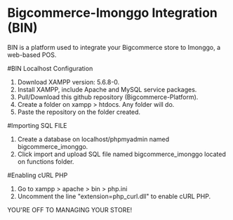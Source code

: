 # Bigcommerce-Imonggo Integration (BIN)
BIN is a platform used to integrate your Bigcommerce store to Imonggo, a web-based POS.

#BIN Localhost Configuration
1.  Download XAMPP version: 5.6.8-0.
2.  Install XAMPP, include Apache and MySQL service packages.
3.  Pull/Download this github repository (Bigcommerce-Platform).
4.  Create a folder on xampp > htdocs. Any folder will do.
5.  Paste the repository on the folder created.

#Importing SQL FILE
1.  Create a database on localhost/phpmyadmin named bigcommerce_imonggo.
2.  Click import and upload SQL file named bigcommerce_imonggo located on functions folder.

#Enabling cURL PHP
1. Go to xampp > apache > bin > php.ini
2. Uncomment the line "extension=php_curl.dll" to enable cURL PHP.

YOU'RE OFF TO MANAGING YOUR STORE!

